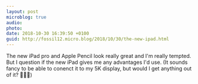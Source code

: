 ```yaml
---
layout: post
microblog: true
audio: 
photo: 
date: 2018-10-30 16:39:50 +0100
guid: http://fossil12.micro.blog/2018/10/30/the-new-ipad.html
---
```

The new iPad pro and Apple Pencil look really great and I'm really tempted. But I question if the new iPad gives me any advantages I'd use. (It sounds fancy to be able to conenct it to my 5K display, but would I get anything out of it? 🤷🏼‍♂️)
